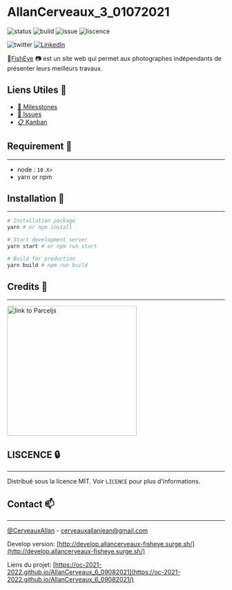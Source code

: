 # AllanCerveaux_3_01072021

![status](https://img.shields.io/website?url=https%3A%2F%2Foc-2021-2022.github.io%2FAllanCerveaux_6_09082021%2F)
![build](https://github.com/oc-2021-2022/AllanCerveaux_6_09082021/actions/workflows/deploy-to-gh-pages.yml/badge.svg)
![issue](https://img.shields.io/github/issues/oc-2021-2022/AllanCerveaux_6_09082021)
![liscence](https://img.shields.io/github/license/oc-2021-2022/AllanCerveaux_6_09082021)

![twitter](https://img.shields.io/twitter/url?style=social&url=https%3A%2F%2Ftwitter.com%2FCerveauxAllan)
[![LinkedIn](https://img.shields.io/badge/LinkedIn-0077B5?style=for-the-badge&logo=linkedin&logoColor=white&style=flat-square)](https://www.linkedin.com/in/allancerveaux/)

:camera_flash:[FishEye](https://oc-2021-2022.github.io/AllanCerveaux_6_09082021/) :camera: est un site web qui permet aux photographes indépendants de présenter leurs meilleurs travaux.

## Liens Utiles 📑
- [📜 Milesstones](https://github.com/oc-2021-2022/AllanCerveaux_6_09082021/milestones)
- [🔖  Issues](https://github.com/oc-2021-2022/AllanCerveaux_6_09082021/issues)
- [📋 Kanban](https://github.com/oc-2021-2022/AllanCerveaux_6_09082021/projects/1)

## Requirement 🧰 
___
- node : `10.X>`
- yarn or npm

## Installation 🚀
___
```bash
# Installation package
yarn # or npm install

# Start development server
yarn start # or npm run start

# Build for production
yarn build # npm run build

```

## Credits 📜
___
<a href="https://parceljs.org/"><img src="https://user-images.githubusercontent.com/19409/31321658-f6aed0f2-ac3d-11e7-8100-1587e676e0ec.png" alt="link to Parceljs" width=300 /></a>

## LISCENCE 🔒
___
Distribué sous la licence MIT. Voir `LICENCE` pour plus d'informations.

## Contact 📫
___
[@CerveauxAllan]("https://twitter.com/CerveauxAllan") - [cerveauxallanjean@gmail.com]("cerveauxallanjean@gmail.com")

Develop version: [http://develop.allancerveaux-fisheye.surge.sh/](http://develop.allancerveaux-fisheye.surge.sh/)

Liens du projet: [https://oc-2021-2022.github.io/AllanCerveaux_6_09082021](https://oc-2021-2022.github.io/AllanCerveaux_6_09082021/)
